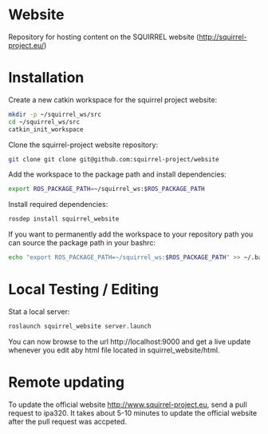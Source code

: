 Website
=======

Repository for hosting content on the SQUIRREL website (http://squirrel-project.eu/)

# Installation

Create a new catkin workspace for the squirrel project website:
```bash
mkdir -p ~/squirrel_ws/src
cd ~/squirrel_ws/src
catkin_init_workspace
```

Clone the squirrel-project website repository:
```bash
git clone git clone git@github.com:squirrel-project/website
```

Add the workspace to the package path and install dependencies:
```bash
export ROS_PACKAGE_PATH=~/squirrel_ws:$ROS_PACKAGE_PATH
```

Install required dependencies:
```bash
rosdep install squirrel_website
```

If you want to permanently add the workspace to your repository path you can source the package path in your bashrc:
```bash
echo "export ROS_PACKAGE_PATH=~/squirrel_ws:$ROS_PACKAGE_PATH" >> ~/.bashrc
```


# Local Testing / Editing

Stat a local server:
```bash
roslaunch squirrel_website server.launch
```

You can now browse to the url http://localhost:9000 and get a live update whenever you edit aby html file located in squirrel_website/html.


# Remote updating

To update the official website http://www.squirrel-project.eu, send a pull request to ipa320. It takes about 5-10 minutes to update the official website after the pull request was accpeted.
